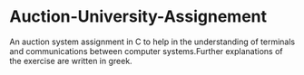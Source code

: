 # Auction-University-Assignement
An auction system assignment in C to help in the understanding of terminals and communications between computer systems.Further explanations of the exercise are written in greek.
